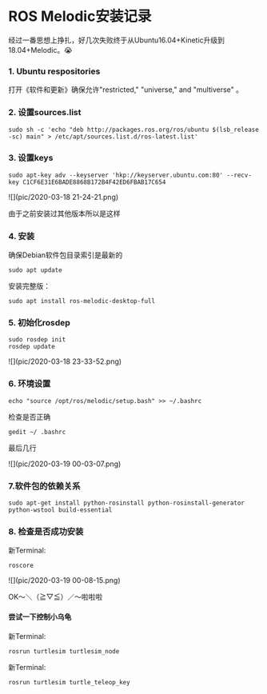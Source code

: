 # ROS Melodic安装记录

经过一番思想上挣扎，好几次失败终于从Ubuntu16.04+Kinetic升级到18.04+Melodic。😭️

### 1. Ubuntu respositories

打开《软件和更新》确保允许"restricted," "universe," and "multiverse" 。

### 2. 设置sources.list

```shell
sudo sh -c 'echo "deb http://packages.ros.org/ros/ubuntu $(lsb_release -sc) main" > /etc/apt/sources.list.d/ros-latest.list'
```

### 3. 设置keys

```shell
sudo apt-key adv --keyserver 'hkp://keyserver.ubuntu.com:80' --recv-key C1CF6E31E6BADE8868B172B4F42ED6FBAB17C654
```

![](pic/2020-03-18 21-24-21.png)

由于之前安装过其他版本所以是这样

### 4. 安装

确保Debian软件包目录索引是最新的

```shell
sudo apt update
```

安装完整版：

```shell
sudo apt install ros-melodic-desktop-full
```

### 5. 初始化rosdep

```shell
sudo rosdep init
rosdep update
```

![](pic/2020-03-18 23-33-52.png)

### 6. 环境设置

```shell
echo "source /opt/ros/melodic/setup.bash" >> ~/.bashrc
```

检查是否正确

```shell
gedit ~/ .bashrc
```

最后几行

![](pic/2020-03-19 00-03-07.png)

### 7.软件包的依赖关系

```shell
sudo apt-get install python-rosinstall python-rosinstall-generator python-wstool build-essential
```

### 8. 检查是否成功安装

新Terminal:

```shell
roscore
```

![](pic/2020-03-19 00-08-15.png)

OK～＼（≧▽≦）／～啦啦啦

#### 尝试一下控制小乌龟

新Terminal:

```shell
rosrun turtlesim turtlesim_node
```

新Terminal:

```shell
rosrun turtlesim turtle_teleop_key
```